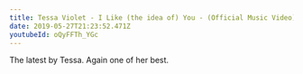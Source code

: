 ```yaml
---
title: Tessa Violet - I Like (the idea of) You - (Official Music Video)
date: 2019-05-27T21:23:52.471Z
youtubeId: oQyFFTh_YGc
---
```

The latest by Tessa. Again one of her best.
